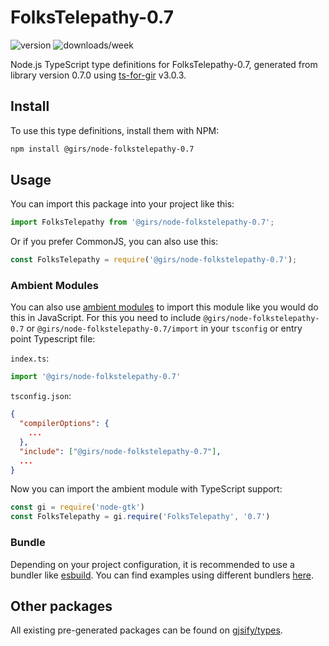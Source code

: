
# FolksTelepathy-0.7

![version](https://img.shields.io/npm/v/@girs/node-folkstelepathy-0.7)
![downloads/week](https://img.shields.io/npm/dw/@girs/node-folkstelepathy-0.7)


Node.js TypeScript type definitions for FolksTelepathy-0.7, generated from library version 0.7.0 using [ts-for-gir](https://github.com/gjsify/ts-for-gir) v3.0.3.


## Install

To use this type definitions, install them with NPM:
```bash
npm install @girs/node-folkstelepathy-0.7
```

## Usage

You can import this package into your project like this:
```ts
import FolksTelepathy from '@girs/node-folkstelepathy-0.7';
```

Or if you prefer CommonJS, you can also use this:
```ts
const FolksTelepathy = require('@girs/node-folkstelepathy-0.7');
```

### Ambient Modules

You can also use [ambient modules](https://github.com/gjsify/ts-for-gir/tree/main/packages/cli#ambient-modules) to import this module like you would do this in JavaScript.
For this you need to include `@girs/node-folkstelepathy-0.7` or `@girs/node-folkstelepathy-0.7/import` in your `tsconfig` or entry point Typescript file:

`index.ts`:
```ts
import '@girs/node-folkstelepathy-0.7'
```

`tsconfig.json`:
```json
{
  "compilerOptions": {
    ...
  },
  "include": ["@girs/node-folkstelepathy-0.7"],
  ...
}
```

Now you can import the ambient module with TypeScript support: 

```ts
const gi = require('node-gtk')
const FolksTelepathy = gi.require('FolksTelepathy', '0.7')
```


### Bundle

Depending on your project configuration, it is recommended to use a bundler like [esbuild](https://esbuild.github.io/). You can find examples using different bundlers [here](https://github.com/gjsify/ts-for-gir/tree/main/examples).

## Other packages

All existing pre-generated packages can be found on [gjsify/types](https://github.com/gjsify/types).

